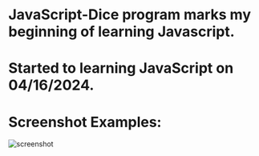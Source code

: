 # JavaScript-Dice program marks my beginning of learning Javascript.
# Started to learning JavaScript on 04/16/2024.

# Screenshot Examples:
![screenshot](https://github.com/dusanrsc/JavaScript_Dice/assets/149257819/879a2a38-f05c-42dd-9c6a-3a657f6e078f)
